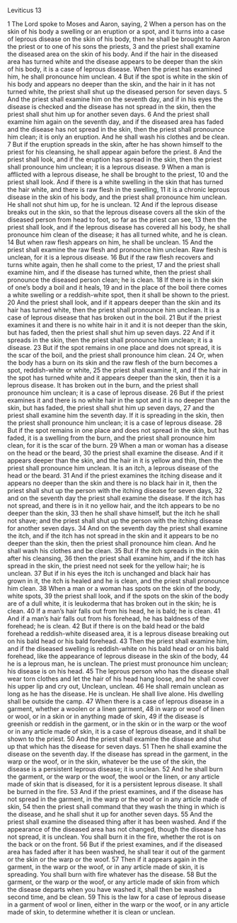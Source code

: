 Leviticus 13

1	The Lord spoke to Moses and Aaron, saying,
2	When a person has on the skin of his body a swelling or an eruption or a spot, and it turns into a case of leprous disease on the skin of his body, then he shall be brought to Aaron the priest or to one of his sons the priests,
3	and the priest shall examine the diseased area on the skin of his body. And if the hair in the diseased area has turned white and the disease appears to be deeper than the skin of his body, it is a case of leprous disease. When the priest has examined him, he shall pronounce him unclean.
4	But if the spot is white in the skin of his body and appears no deeper than the skin, and the hair in it has not turned white, the priest shall shut up the diseased person for seven days.
5	And the priest shall examine him on the seventh day, and if in his eyes the disease is checked and the disease has not spread in the skin, then the priest shall shut him up for another seven days.
6	And the priest shall examine him again on the seventh day, and if the diseased area has faded and the disease has not spread in the skin, then the priest shall pronounce him clean; it is only an eruption. And he shall wash his clothes and be clean.
7	But if the eruption spreads in the skin, after he has shown himself to the priest for his cleansing, he shall appear again before the priest.
8	And the priest shall look, and if the eruption has spread in the skin, then the priest shall pronounce him unclean; it is a leprous disease.
9	When a man is afflicted with a leprous disease, he shall be brought to the priest,
10	and the priest shall look. And if there is a white swelling in the skin that has turned the hair white, and there is raw flesh in the swelling,
11	it is a chronic leprous disease in the skin of his body, and the priest shall pronounce him unclean. He shall not shut him up, for he is unclean.
12	And if the leprous disease breaks out in the skin, so that the leprous disease covers all the skin of the diseased person from head to foot, so far as the priest can see,
13	then the priest shall look, and if the leprous disease has covered all his body, he shall pronounce him clean of the disease; it has all turned white, and he is clean.
14	But when raw flesh appears on him, he shall be unclean.
15	And the priest shall examine the raw flesh and pronounce him unclean. Raw flesh is unclean, for it is a leprous disease.
16	But if the raw flesh recovers and turns white again, then he shall come to the priest,
17	and the priest shall examine him, and if the disease has turned white, then the priest shall pronounce the diseased person clean; he is clean.
18	If there is in the skin of one’s body a boil and it heals,
19	and in the place of the boil there comes a white swelling or a reddish-white spot, then it shall be shown to the priest.
20	And the priest shall look, and if it appears deeper than the skin and its hair has turned white, then the priest shall pronounce him unclean. It is a case of leprous disease that has broken out in the boil.
21	But if the priest examines it and there is no white hair in it and it is not deeper than the skin, but has faded, then the priest shall shut him up seven days.
22	And if it spreads in the skin, then the priest shall pronounce him unclean; it is a disease.
23	But if the spot remains in one place and does not spread, it is the scar of the boil, and the priest shall pronounce him clean.
24	Or, when the body has a burn on its skin and the raw flesh of the burn becomes a spot, reddish-white or white,
25	the priest shall examine it, and if the hair in the spot has turned white and it appears deeper than the skin, then it is a leprous disease. It has broken out in the burn, and the priest shall pronounce him unclean; it is a case of leprous disease.
26	But if the priest examines it and there is no white hair in the spot and it is no deeper than the skin, but has faded, the priest shall shut him up seven days,
27	and the priest shall examine him the seventh day. If it is spreading in the skin, then the priest shall pronounce him unclean; it is a case of leprous disease.
28	But if the spot remains in one place and does not spread in the skin, but has faded, it is a swelling from the burn, and the priest shall pronounce him clean, for it is the scar of the burn.
29	When a man or woman has a disease on the head or the beard,
30	the priest shall examine the disease. And if it appears deeper than the skin, and the hair in it is yellow and thin, then the priest shall pronounce him unclean. It is an itch, a leprous disease of the head or the beard.
31	And if the priest examines the itching disease and it appears no deeper than the skin and there is no black hair in it, then the priest shall shut up the person with the itching disease for seven days,
32	and on the seventh day the priest shall examine the disease. If the itch has not spread, and there is in it no yellow hair, and the itch appears to be no deeper than the skin,
33	then he shall shave himself, but the itch he shall not shave; and the priest shall shut up the person with the itching disease for another seven days.
34	And on the seventh day the priest shall examine the itch, and if the itch has not spread in the skin and it appears to be no deeper than the skin, then the priest shall pronounce him clean. And he shall wash his clothes and be clean.
35	But if the itch spreads in the skin after his cleansing,
36	then the priest shall examine him, and if the itch has spread in the skin, the priest need not seek for the yellow hair; he is unclean.
37	But if in his eyes the itch is unchanged and black hair has grown in it, the itch is healed and he is clean, and the priest shall pronounce him clean.
38	When a man or a woman has spots on the skin of the body, white spots,
39	the priest shall look, and if the spots on the skin of the body are of a dull white, it is leukoderma that has broken out in the skin; he is clean.
40	If a man’s hair falls out from his head, he is bald; he is clean.
41	And if a man’s hair falls out from his forehead, he has baldness of the forehead; he is clean.
42	But if there is on the bald head or the bald forehead a reddish-white diseased area, it is a leprous disease breaking out on his bald head or his bald forehead.
43	Then the priest shall examine him, and if the diseased swelling is reddish-white on his bald head or on his bald forehead, like the appearance of leprous disease in the skin of the body,
44	he is a leprous man, he is unclean. The priest must pronounce him unclean; his disease is on his head.
45	The leprous person who has the disease shall wear torn clothes and let the hair of his head hang loose, and he shall cover his upper lip and cry out, Unclean, unclean.
46	He shall remain unclean as long as he has the disease. He is unclean. He shall live alone. His dwelling shall be outside the camp.
47	When there is a case of leprous disease in a garment, whether a woolen or a linen garment,
48	in warp or woof of linen or wool, or in a skin or in anything made of skin,
49	if the disease is greenish or reddish in the garment, or in the skin or in the warp or the woof or in any article made of skin, it is a case of leprous disease, and it shall be shown to the priest.
50	And the priest shall examine the disease and shut up that which has the disease for seven days.
51	Then he shall examine the disease on the seventh day. If the disease has spread in the garment, in the warp or the woof, or in the skin, whatever be the use of the skin, the disease is a persistent leprous disease; it is unclean.
52	And he shall burn the garment, or the warp or the woof, the wool or the linen, or any article made of skin that is diseased, for it is a persistent leprous disease. It shall be burned in the fire.
53	And if the priest examines, and if the disease has not spread in the garment, in the warp or the woof or in any article made of skin,
54	then the priest shall command that they wash the thing in which is the disease, and he shall shut it up for another seven days.
55	And the priest shall examine the diseased thing after it has been washed. And if the appearance of the diseased area has not changed, though the disease has not spread, it is unclean. You shall burn it in the fire, whether the rot is on the back or on the front.
56	But if the priest examines, and if the diseased area has faded after it has been washed, he shall tear it out of the garment or the skin or the warp or the woof.
57	Then if it appears again in the garment, in the warp or the woof, or in any article made of skin, it is spreading. You shall burn with fire whatever has the disease.
58	But the garment, or the warp or the woof, or any article made of skin from which the disease departs when you have washed it, shall then be washed a second time, and be clean.
59	This is the law for a case of leprous disease in a garment of wool or linen, either in the warp or the woof, or in any article made of skin, to determine whether it is clean or unclean.

